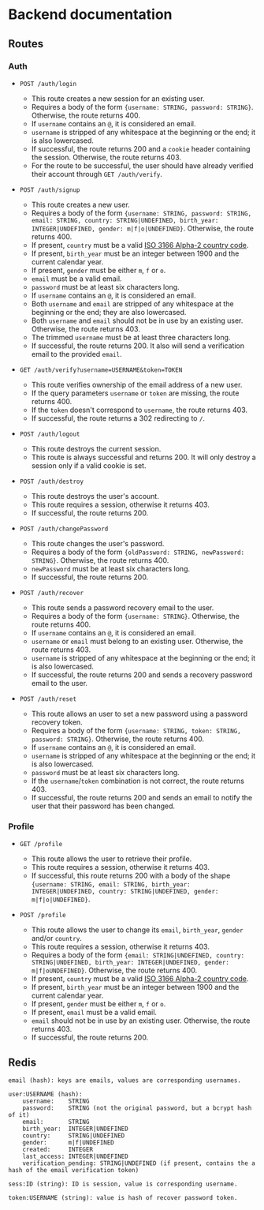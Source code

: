 # Backend documentation

## Routes

### Auth

- `POST /auth/login`
    - This route creates a new session for an existing user.
    - Requires a body of the form `{username: STRING, password: STRING}`. Otherwise, the route returns 400.
    - If `username` contains an `@`, it is considered an email.
    - `username` is stripped of any whitespace at the beginning or the end; it is also lowercased.
    - If successful, the route returns 200 and a `cookie` header containing the session. Otherwise, the route returns 403.
    - For the route to be successful, the user should have already verified their account through `GET /auth/verify`.

- `POST /auth/signup`
    - This route creates a new user.
    - Requires a body of the form `{username: STRING, password: STRING, email: STRING, country: STRING|UNDEFINED, birth_year: INTEGER|UNDEFINED, gender: m|f|o|UNDEFINED}`. Otherwise, the route returns 400.
    - If present, `country` must be a valid [ISO 3166 Alpha-2 country code](https://en.wikipedia.org/wiki/ISO_3166-1_alpha-2#Officially_assigned_code_elements).
    - If present, `birth_year` must be an integer between 1900 and the current calendar year.
    - If present, `gender` must be either `m`, `f` or `o`.
    - `email` must be a valid email.
    - `password` must be at least six characters long.
    - If `username` contains an `@`, it is considered an email.
    - Both `username` and `email` are stripped of any whitespace at the beginning or the end; they are also lowercased.
    - Both `username` and `email` should not be in use by an existing user. Otherwise, the route returns 403.
    - The trimmed `username` must be at least three characters long.
    - If successful, the route returns 200. It also will send a verification email to the provided `email`.

- `GET /auth/verify?username=USERNAME&token=TOKEN`
    - This route verifies ownership of the email address of a new user.
    - If the query parameters `username` or `token` are missing, the route returns 400.
    - If the `token` doesn't correspond to `username`, the route returns 403.
    - If successful, the route returns a 302 redirecting to `/`.

- `POST /auth/logout`
    - This route destroys the current session.
    - This route is always successful and returns 200. It will only destroy a session only if a valid cookie is set.

- `POST /auth/destroy`
    - This route destroys the user's account.
    - This route requires a session, otherwise it returns 403.
    - If successful, the route returns 200.

- `POST /auth/changePassword`
    - This route changes the user's password.
    - Requires a body of the form `{oldPassword: STRING, newPassword: STRING}`. Otherwise, the route returns 400.
    - `newPassword` must be at least six characters long.
    - If successful, the route returns 200.

- `POST /auth/recover`
    - This route sends a password recovery email to the user.
    - Requires a body of the form `{username: STRING}`. Otherwise, the route returns 400.
    - If `username` contains an `@`, it is considered an email.
    - `username` or `email` must belong to an existing user. Otherwise, the route returns 403.
    - `username` is stripped of any whitespace at the beginning or the end; it is also lowercased.
    - If successful, the route returns 200 and sends a recovery password email to the user.

- `POST /auth/reset`
    - This route allows an user to set a new password using a password recovery token.
    - Requires a body of the form `{username: STRING, token: STRING, password: STRING}`. Otherwise, the route returns 400.
    - If `username` contains an `@`, it is considered an email.
    - `username` is stripped of any whitespace at the beginning or the end; it is also lowercased.
    - `password` must be at least six characters long.
    - If the `username`/`token` combination is not correct, the route returns 403.
    - If successful, the route returns 200 and sends an email to notify the user that their password has been changed.

### Profile

- `GET /profile`
    - This route allows the user to retrieve their profile.
    - This route requires a session, otherwise it returns 403.
    - If successful, this route returns 200 with a body of the shape `{username: STRING, email: STRING, birth_year: INTEGER|UNDEFINED, country: STRING|UNDEFINED, gender: m|f|o|UNDEFINED}`.

- `POST /profile`
    - This route allows the user to change its `email`, `birth_year`, `gender` and/or `country`.
    - This route requires a session, otherwise it returns 403.
    - Requires a body of the form `{email: STRING|UNDEFINED, country: STRING|UNDEFINED, birth_year: INTEGER|UNDEFINED, gender: m|f|oUNDEFINED}`. Otherwise, the route returns 400.
    - If present, `country` must be a valid [ISO 3166 Alpha-2 country code](https://en.wikipedia.org/wiki/ISO_3166-1_alpha-2#Officially_assigned_code_elements).
    - If present, `birth_year` must be an integer between 1900 and the current calendar year.
    - If present, `gender` must be either `m`, `f` or `o`.
    - If present, `email` must be a valid email.
    - `email` should not be in use by an existing user. Otherwise, the route returns 403.
    - If successful, the route returns 200.

## Redis

```
email (hash): keys are emails, values are corresponding usernames.

user:USERNAME (hash):
    username:    STRING
    password:    STRING (not the original password, but a bcrypt hash of it)
    email:       STRING
    birth_year:  INTEGER|UNDEFINED
    country:     STRING|UNDEFINED
    gender:      m|f|UNDEFINED
    created:     INTEGER
    last_access: INTEGER|UNDEFINED
    verification_pending: STRING|UNDEFINED (if present, contains the a hash of the email verification token)

sess:ID (string): ID is session, value is corresponding username.

token:USERNAME (string): value is hash of recover password token.
```
